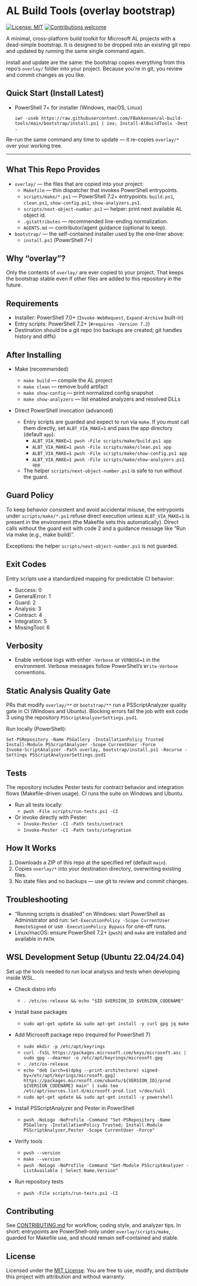# AL Build Tools (overlay bootstrap)

[![License: MIT](https://img.shields.io/badge/License-MIT-blue.svg)](LICENSE)
[![Contributions welcome](https://img.shields.io/badge/Contributions-welcome-brightgreen.svg)](CONTRIBUTING.md)

A minimal, cross-platform build toolkit for Microsoft AL projects with a dead-simple bootstrap. It is designed to be dropped into an existing git repo and updated by running the same single command again.

Install and update are the same: the bootstrap copies everything from this repo’s `overlay/` folder into your project. Because you’re in git, you review and commit changes as you like.

## Quick Start (Install Latest)

- PowerShell 7+ for installer (Windows, macOS, Linux)
  ```
  iwr -useb https://raw.githubusercontent.com/FBakkensen/al-build-tools/main/bootstrap/install.ps1 | iex; Install-AlBuildTools -Dest .
  ```

Re-run the same command any time to update — it re-copies `overlay/*` over your working tree.

---

## What This Repo Provides

- `overlay/` — the files that are copied into your project:
  - `Makefile` — thin dispatcher that invokes PowerShell entrypoints.
  - `scripts/make/*.ps1` — PowerShell 7.2+ entrypoints: `build.ps1`, `clean.ps1`, `show-config.ps1`, `show-analyzers.ps1`.
  - `scripts/next-object-number.ps1` — helper: print next available AL object id.
  - `.gitattributes` — recommended line-ending normalization.
  - `AGENTS.md` — contributor/agent guidance (optional to keep).
- `bootstrap/` — the self-contained installer used by the one‑liner above:
  - `install.ps1` (PowerShell 7+)

## Why “overlay”?

Only the contents of `overlay/` are ever copied to your project. That keeps the bootstrap stable even if other files are added to this repository in the future.

## Requirements

- Installer: PowerShell 7.0+ (`Invoke-WebRequest`, `Expand-Archive` built-in)
- Entry scripts: PowerShell 7.2+ (`#requires -Version 7.2`)
- Destination should be a git repo (no backups are created; git handles history and diffs)

## After Installing

- Make (recommended)
  - `make build` — compile the AL project
  - `make clean` — remove build artifact
  - `make show-config` — print normalized config snapshot
  - `make show-analyzers` — list enabled analyzers and resolved DLLs

- Direct PowerShell invocation (advanced)
  - Entry scripts are guarded and expect to run via `make`. If you must call them directly, set `ALBT_VIA_MAKE=1` and pass the app directory (default `app`):
    - `ALBT_VIA_MAKE=1 pwsh -File scripts/make/build.ps1 app`
    - `ALBT_VIA_MAKE=1 pwsh -File scripts/make/clean.ps1 app`
    - `ALBT_VIA_MAKE=1 pwsh -File scripts/make/show-config.ps1 app`
    - `ALBT_VIA_MAKE=1 pwsh -File scripts/make/show-analyzers.ps1 app`
  - The helper `scripts/next-object-number.ps1` is safe to run without the guard.

## Guard Policy

To keep behavior consistent and avoid accidental misuse, the entrypoints under `scripts/make/*.ps1` refuse direct execution unless `ALBT_VIA_MAKE=1` is present in the environment (the Makefile sets this automatically). Direct calls without the guard exit with code 2 and a guidance message like “Run via make (e.g., make build)”.

Exceptions: the helper `scripts/next-object-number.ps1` is not guarded.

## Exit Codes

Entry scripts use a standardized mapping for predictable CI behavior:

- Success: 0
- GeneralError: 1
- Guard: 2
- Analysis: 3
- Contract: 4
- Integration: 5
- MissingTool: 6

## Verbosity

- Enable verbose logs with either `-Verbose` or `VERBOSE=1` in the environment. Verbose messages follow PowerShell’s `Write-Verbose` conventions.

## Static Analysis Quality Gate

PRs that modify `overlay/**` or `bootstrap/**` run a PSScriptAnalyzer quality gate in CI (Windows and Ubuntu). Blocking errors fail the job with exit code 3 using the repository `PSScriptAnalyzerSettings.psd1`.

Run locally (PowerShell):
```
Set-PSRepository -Name PSGallery -InstallationPolicy Trusted
Install-Module PSScriptAnalyzer -Scope CurrentUser -Force
Invoke-ScriptAnalyzer -Path overlay, bootstrap/install.ps1 -Recurse -Settings PSScriptAnalyzerSettings.psd1
```

## Tests

The repository includes Pester tests for contract behavior and integration flows (Makefile-driven usage). CI runs the suite on Windows and Ubuntu.

- Run all tests locally:
  - `pwsh -File scripts/run-tests.ps1 -CI`
- Or invoke directly with Pester:
  - `Invoke-Pester -CI -Path tests/contract`
  - `Invoke-Pester -CI -Path tests/integration`

## How It Works

1. Downloads a ZIP of this repo at the specified ref (default `main`).
2. Copies `overlay/*` into your destination directory, overwriting existing files.
3. No state files and no backups — use git to review and commit changes.

## Troubleshooting

- “Running scripts is disabled” on Windows: start PowerShell as Administrator and run:
  `Set-ExecutionPolicy -Scope CurrentUser RemoteSigned` or use `-ExecutionPolicy Bypass` for one-off runs.
- Linux/macOS: ensure PowerShell 7.2+ (`pwsh`) and `make` are installed and available in `PATH`.

## WSL Development Setup (Ubuntu 22.04/24.04)

Set up the tools needed to run local analysis and tests when developing inside WSL.

- Check distro info
  - `. /etc/os-release && echo "$ID $VERSION_ID $VERSION_CODENAME"`

- Install base packages
  - `sudo apt-get update && sudo apt-get install -y curl gpg jq make`

- Add Microsoft package repo (required for PowerShell 7)
  - `sudo mkdir -p /etc/apt/keyrings`
  - `curl -fsSL https://packages.microsoft.com/keys/microsoft.asc | sudo gpg --dearmor -o /etc/apt/keyrings/microsoft.gpg`
  - `. /etc/os-release`
  - `echo "deb [arch=$(dpkg --print-architecture) signed-by=/etc/apt/keyrings/microsoft.gpg] https://packages.microsoft.com/ubuntu/${VERSION_ID}/prod ${VERSION_CODENAME} main" | sudo tee /etc/apt/sources.list.d/microsoft-prod.list >/dev/null`
  - `sudo apt-get update && sudo apt-get install -y powershell`

- Install PSScriptAnalyzer and Pester in PowerShell
  - `pwsh -NoLogo -NoProfile -Command "Set-PSRepository -Name PSGallery -InstallationPolicy Trusted; Install-Module PSScriptAnalyzer,Pester -Scope CurrentUser -Force"`

- Verify tools
  - `pwsh --version`
  - `make --version`
  - `pwsh -NoLogo -NoProfile -Command "Get-Module PSScriptAnalyzer -ListAvailable | Select Name,Version"`

- Run repository tests
  - `pwsh -File scripts/run-tests.ps1 -CI`

## Contributing

See [CONTRIBUTING.md](CONTRIBUTING.md) for workflow, coding style, and analyzer tips. In short: entrypoints are PowerShell-only under `overlay/scripts/make`, guarded for Makefile use, and should remain self‑contained and stable.

## License

Licensed under the [MIT License](LICENSE). You are free to use, modify, and distribute this project with attribution and without warranty.
